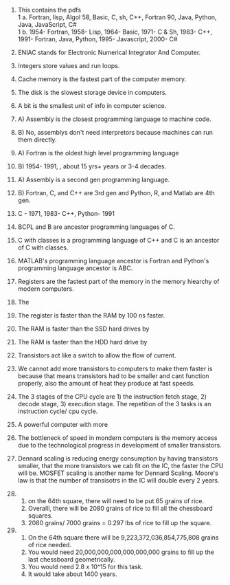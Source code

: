 1. This contains the pdfs  
1 a. Fortran, lisp, Algol 58, Basic, C, sh, C++, Fortran 90, Java, Python, Java, JavaScript, C#  
1 b. 1954- Fortran, 1958- Lisp, 1964- Basic, 1971- C & Sh, 1983- C++, 1991- Fortran, Java, Python, 1995- Javascript, 2000- C#

2.  ENIAC stands for Electronic Numerical Integrator And Computer.
3.  Integers store values and run loops.
4.  Cache memory is the fastest part of the computer memory.  
5.  The disk is the slowest storage device in computers.  
6.  A bit is the smallest unit of info in computer science.  
7. A) Assembly is the closest programming language to machine code.
7. B) No, assemblys don't need interpretors because machines can run them directly.  
8. A) Fortran is the oldest high level programming language
8. B) 1954- 1991, , about 15 yrs+ years or 3-4 decades.  
9. A) Assembly is a second gen programming language.  
9. B) Fortran, C, and C++ are 3rd gen and Python, R, and Matlab are 4th gen.  
10. C - 1971, 1983- C++, Python- 1991  
11. BCPL and B are ancestor programming languages of C.  
12. C with classes is a programming language of C++ and C is an ancestor of C with classes.
13. MATLAB's programming language ancestor is Fortran and Python's programming language ancestor is ABC.
14. Registers are the fastest part of the memory in the memory hiearchy of modern computers.
15. The 
16. The register is faster than the RAM by 100 ns faster.
17. The RAM is faster than the SSD hard drives by
18. The RAM is faster than the HDD hard drive by
19. Transistors act like a switch to allow the flow of current.
20. We cannot add more transistors to computers to make them faster is because that means transistors had to be smaller and cant function properly, also the amount of heat they produce at fast speeds.
21. The 3 stages of the CPU cycle are 1) the instruction fetch stage, 2) decode stage, 3) execution stage. The repetition of the 3 tasks is an instruction cycle/ cpu cycle.
22. A powerful computer with more
23. The bottleneck of speed in mondern computers is the memory access due to the technological progress in development of smaller transistors.
24. Dennard scaling is reducing energy consumption by having transistors smaller, that the more transistors we cab fit on the IC, the faster the CPU will be. MOSFET scaling is another name for Dennard Scaling. Moore's law is that the number of transisotrs in the IC will double every 2 years.
25. 1. on the 64th square, there will need to be put 65 grains of rice.    
    2. Overalll, there will be 2080 grains of rice to fill all the chessboard squares.
    3. 2080 grains/ 7000 grains = 0.297 lbs of rice to fill up the square.
26. 1. On the 64th square there will be 9,223,372,036,854,775,808 grains of rice needed.
    2. You would need 20,000,000,000,000,000,000 grains to fill up the last chessboard geometrically.
    3. You would need 2.8 x 10^15 for this task.
    4. It would take about 1400 years.  
  
